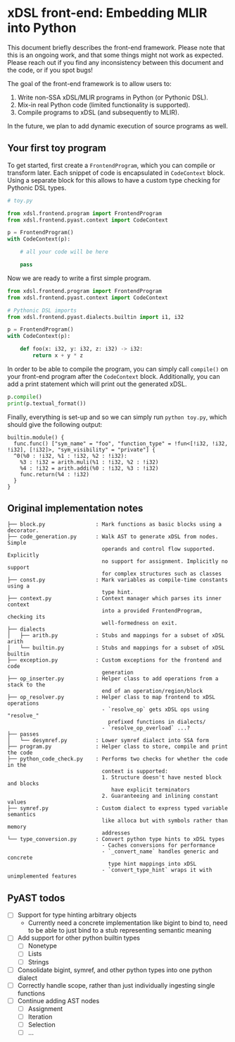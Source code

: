 # xDSL front-end: Embedding MLIR into Python

This document briefly describes the front-end framework. Please note that this
is an ongoing work, and that some things might not work as expected. Please
reach out if you find any inconsistency between this document and the code, or
if you spot bugs!

The goal of the front-end framework is to allow users to:

1. Write non-SSA xDSL/MLIR programs in Python (or Pythonic DSL).
2. Mix-in real Python code (limited functionality is supported).
3. Compile programs to xDSL (and subsequently to MLIR).

In the future, we plan to add dynamic execution of source programs as well.

## Your first toy program

To get started, first create a `FrontendProgram`, which you can compile or
transform later. Each snippet of code is encapsulated in `CodeContext` block.
Using a separate block for this allows to have a custom type checking for
Pythonic DSL types.

```python
# toy.py

from xdsl.frontend.program import FrontendProgram
from xdsl.frontend.pyast.context import CodeContext

p = FrontendProgram()
with CodeContext(p):

    # all your code will be here

    pass
```

Now we are ready to write a first simple program.

```python
from xdsl.frontend.program import FrontendProgram
from xdsl.frontend.pyast.context import CodeContext

# Pythonic DSL imports
from xdsl.frontend.pyast.dialects.builtin import i1, i32

p = FrontendProgram()
with CodeContext(p):

    def foo(x: i32, y: i32, z: i32) -> i32:
        return x + y * z
```

In order to be able to compile the program, you can simply call `compile()` on
your front-end program after the `CodeContext` block. Additionally, you can add
a print statement which will print out the generated xDSL.

```python
p.compile()
print(p.textual_format())
```

Finally, everything is set-up and so we can simply run `python toy.py`, which
should give the following output:

```mlir
builtin.module() {
  func.func() ["sym_name" = "foo", "function_type" = !fun<[!i32, !i32, !i32], [!i32]>, "sym_visibility" = "private"] {
  ^0(%0 : !i32, %1 : !i32, %2 : !i32):
    %3 : !i32 = arith.muli(%1 : !i32, %2 : !i32)
    %4 : !i32 = arith.addi(%0 : !i32, %3 : !i32)
    func.return(%4 : !i32)
  }
}
```

## Original implementation notes

```
├── block.py                : Mark functions as basic blocks using a decorator.
├── code_generation.py      : Walk AST to generate xDSL from nodes. Simple
                              operands and control flow supported. Explicitly
                              no support for assignment. Implicitly no support
                              for complex structures such as classes
├── const.py                : Mark variables as compile-time constants using a
                              type hint.
├── context.py              : Context manager which parses its inner context
                              into a provided FrontendProgram, checking its
                              well-formedness on exit.
├── dialects
│   ├── arith.py            : Stubs and mappings for a subset of xDSL arith
│   └── builtin.py          : Stubs and mappings for a subset of xDSL builtin
├── exception.py            : Custom exceptions for the frontend and code 
                              generation
├── op_inserter.py          : Helper class to add operations from a stack to the
                              end of an operation/region/block
├── op_resolver.py          : Helper class to map frontend to xDSL operations
                              - `resolve_op` gets xDSL ops using "resolve_"
                                prefixed functions in dialects/
                              - `resolve_op_overload` ...?
├── passes
│   └── desymref.py         : Lower symref dialect into SSA form
├── program.py              : Helper class to store, compile and print the code
├── python_code_check.py    : Performs two checks for whether the code in the
                              context is supported:
                              1. Structure doesn't have nested block and blocks
                                 have explicit terminators
                              2. Guaranteeing and inlining constant values
├── symref.py               : Custom dialect to express typed variable semantics
                              like alloca but with symbols rather than memory
                              addresses
└── type_conversion.py      : Convert python type hints to xDSL types
                              - Caches conversions for performance
                              - `_convert_name` handles generic and concrete
                                type hint mappings into xDSL
                              - `convert_type_hint` wraps it with unimplemented features
```

## PyAST todos

- [ ] Support for type hinting arbitrary objects
  - Currently need a concrete implementation like bigint to bind to,
    need to be able to just bind to a stub representing semantic meaning
- [ ] Add support for other python builtin types
  - [ ] Nonetype
  - [ ] Lists
  - [ ] Strings
- [ ] Consolidate bigint, symref, and other python types into one python dialect
- [ ] Correctly handle scope, rather than just individually ingesting single functions
- [ ] Continue adding AST nodes
  - [ ] Assignment
  - [ ] Iteration
  - [ ] Selection
  - [ ] ...
